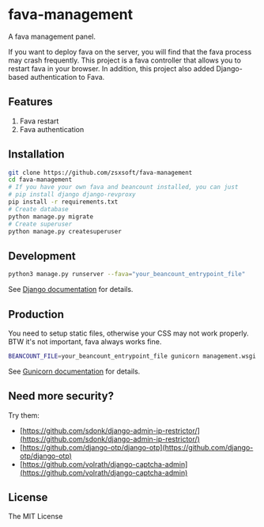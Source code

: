 fava-management
===========================

A fava management panel.

If you want to deploy fava on the server, you will find that the fava process may crash frequently. This project is a fava controller that allows you to restart fava in your browser. In addition, this project also added Django-based authentication to Fava.

## Features
1. Fava restart
2. Fava authentication

## Installation
```bash
git clone https://github.com/zsxsoft/fava-management
cd fava-management
# If you have your own fava and beancount installed, you can just
# pip install django django-revproxy
pip install -r requirements.txt
# Create database
python manage.py migrate
# Create superuser
python manage.py createsuperuser
```

## Development
```bash
python3 manage.py runserver --fava="your_beancount_entrypoint_file"
```

See [Django documentation](https://docs.djangoproject.com/en/3.0/ref/django-admin/) for details.

## Production
You need to setup static files, otherwise your CSS may not work properly. BTW it's not important, fava always works fine.

```bash
BEANCOUNT_FILE=your_beancount_entrypoint_file gunicorn management.wsgi
```
See [Gunicorn documentation](https://docs.gunicorn.org/en/latest/run.html#django) for details.

## Need more security?

Try them:

- [https://github.com/sdonk/django-admin-ip-restrictor/](https://github.com/sdonk/django-admin-ip-restrictor/)
- [https://github.com/django-otp/django-otp](https://github.com/django-otp/django-otp)
- [https://github.com/volrath/django-captcha-admin](https://github.com/volrath/django-captcha-admin)

## License
The MIT License
